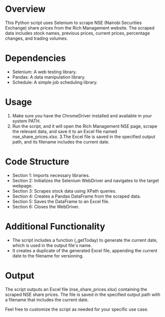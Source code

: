 # Overview
This Python script uses Selenium to scrape NSE (Nairobi Securities Exchange) share prices from the Rich Management website. The scraped data includes stock names, previous prices, current prices, percentage changes, and trading volumes.

# Dependencies
- Selenium: A web testing library.
- Pandas: A data manipulation library.
- Schedule: A simple job scheduling library.

# Usage

1. Make sure you have the ChromeDriver installed and available in your system PATH.
2. Run the script, and it will open the Rich Management NSE page, scrape the relevant data, and save it to an Excel file named nse_share_prices.xlsx.
3.The Excel file is saved in the specified output path, and its filename includes the current date.

# Code Structure
- Section 1: Imports necessary libraries.
- Section 2: Initializes the Selenium WebDriver and navigates to the target webpage.
- Section 3: Scrapes stock data using XPath queries.
- Section 4: Creates a Pandas DataFrame from the scraped data.
- Section 5: Saves the DataFrame to an Excel file.
- Section 6: Closes the WebDriver.

# Additional Functionality

- The script includes a function (_getToday) to generate the current date, which is used in the output file's name.
- It creates a duplicate of the generated Excel file, appending the current date to the filename for versioning.

# Output

The script outputs an Excel file (nse_share_prices.xlsx) containing the scraped NSE share prices. The file is saved in the specified output path with a filename that includes the current date.

Feel free to customize the script as needed for your specific use case.
